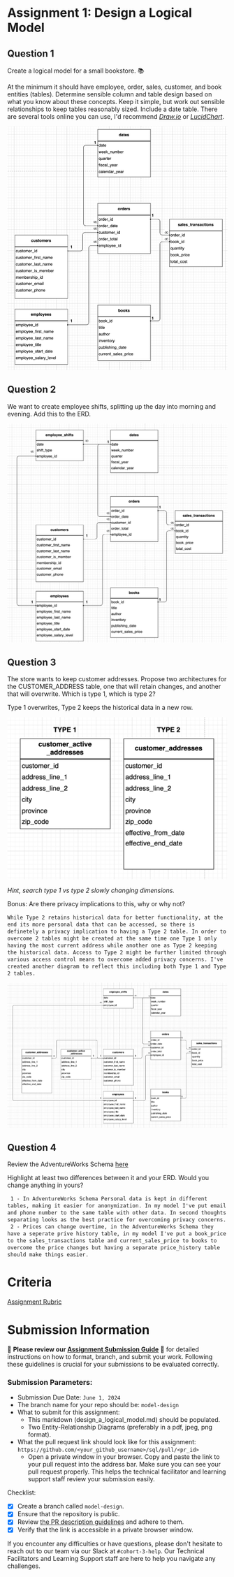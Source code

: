 # Assignment 1: Design a Logical Model

## Question 1
Create a logical model for a small bookstore. 📚

At the minimum it should have employee, order, sales, customer, and book entities (tables). Determine sensible column and table design based on what you know about these concepts. Keep it simple, but work out sensible relationships to keep tables reasonably sized. Include a date table. There are several tools online you can use, I'd recommend [_Draw.io_](https://www.drawio.com/) or [_LucidChart_](https://www.lucidchart.com/pages/).

![BaseBookstoreLogicalDataModel.png](./assignment_images/BaseBookstoreLogicalDataModel.png)

## Question 2
We want to create employee shifts, splitting up the day into morning and evening. Add this to the ERD.

![BookstoreLogicalDataModelwithEmployeeShifts.png](./assignment_images/BookstoreLogicalDataModelwithEmployeeShifts.png)

## Question 3
The store wants to keep customer addresses. Propose two architectures for the CUSTOMER_ADDRESS table, one that will retain changes, and another that will overwrite. Which is type 1, which is type 2?

Type 1 overwrites, Type 2 keeps the historical data in a new row.

![Type1AndType2SCDs.png](./assignment_images/Type1AndType2SCDs.png)

_Hint, search type 1 vs type 2 slowly changing dimensions._

Bonus: Are there privacy implications to this, why or why not?
```
While Type 2 retains historical data for better functionality, at the end its more personal data that can be accessed, so there is definetely a privacy implication to having a Type 2 table. In order to overcome 2 tables might be created at the same time one Type 1 only having the most current address while another one as Type 2 keeping the historical data. Access to Type 2 might be further limited through various access control means to overcome added privacy concerns. I've created another diagram to reflect this including both Type 1 and Type 2 tables.
```

![FullBookstoreLogicalDataModelwithAddressTables.png](./assignment_images/FullBookstoreLogicalDataModelwithAddressTables.png)

## Question 4
Review the AdventureWorks Schema [here](https://i.stack.imgur.com/LMu4W.gif)

Highlight at least two differences between it and your ERD. Would you change anything in yours?
```
 1 - In AdventureWorks Schema Personal data is kept in different tables, making it easier for anonymization. In my model I've put email and phone number to the same table with other data. In second thoughts separating looks as the best practice for overcoming privacy concerns.
 2 - Prices can change overtime, in the AdventureWorks Schema they have a seperate prive history table, in my model I've put a book_price to the sales_transactions table and current_sales_price to books to overcome the price changes but having a separate price_history table should make things easier.
```

# Criteria

[Assignment Rubric](./assignment_rubric.md)

# Submission Information

🚨 **Please review our [Assignment Submission Guide](https://github.com/UofT-DSI/onboarding/blob/main/onboarding_documents/submissions.md)** 🚨 for detailed instructions on how to format, branch, and submit your work. Following these guidelines is crucial for your submissions to be evaluated correctly.

### Submission Parameters:
* Submission Due Date: `June 1, 2024`
* The branch name for your repo should be: `model-design`
* What to submit for this assignment:
    * This markdown (design_a_logical_model.md) should be populated.
    * Two Entity-Relationship Diagrams (preferably in a pdf, jpeg, png format).
* What the pull request link should look like for this assignment: `https://github.com/<your_github_username>/sql/pull/<pr_id>`
    * Open a private window in your browser. Copy and paste the link to your pull request into the address bar. Make sure you can see your pull request properly. This helps the technical facilitator and learning support staff review your submission easily.

Checklist:
- [X] Create a branch called `model-design`.
- [X] Ensure that the repository is public.
- [X] Review [the PR description guidelines](https://github.com/UofT-DSI/onboarding/blob/main/onboarding_documents/submissions.md#guidelines-for-pull-request-descriptions) and adhere to them.
- [X] Verify that the link is accessible in a private browser window.

If you encounter any difficulties or have questions, please don't hesitate to reach out to our team via our Slack at `#cohort-3-help`. Our Technical Facilitators and Learning Support staff are here to help you navigate any challenges.